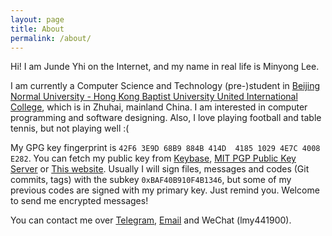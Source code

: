 ```yaml
---
layout: page
title: About
permalink: /about/
---
```


Hi! I am Junde Yhi on the Internet, and my name in real life is Minyong Lee.

I am currently a Computer Science and Technology (pre-)student in [Beijing Normal University - Hong Kong Baptist University United International College][uic], which is in Zhuhai, mainland China. I am interested in computer programming and software designing. Also, I love playing football and table tennis, but not playing well :(

My GPG key fingerprint is `42F6 3E9D 68B9 884B 414D  4185 1029 4E7C 4008 E282`. You can fetch my public key from [Keybase][keybase], [MIT PGP Public Key Server][mit-pgp] or [This website][this-pgp]. Usually I will sign files, messages and codes (Git commits, tags) with the subkey `0xBAF40B910F4B1346`, but some of my previous codes are signed with my primary key. Just remind you. Welcome to send me encrypted messages!

You can contact me over [Telegram][tg], [Email][email] and WeChat (lmy441900).

[uic]:      http://uic.edu.hk
[keybase]:  https://keybase.io/lmy441900
[mit-pgp]:  http://pgp.mit.edu/pks/lookup?search=0x10294E7C4008E282
[this-pgp]: ###
[tg]:       https://telegram.me/lmy441900
[email]:    mailto:lmy441900@gmail.com
